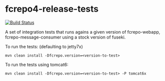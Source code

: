 fcrepo4-release-tests
=====================

[![Build Status](https://travis-ci.org/fcrepo4-labs/fcrepo-release-tests.png?branch=master)](https://travis-ci.org/fcrepo4-labs/fcrepo-release-tests)

A set of integration tests that runs agains a given version of fcrepo-webapp, fcrepo-message-consumer using
a stock version of fuseki.

To run the tests: (defaulting to jetty7x)
```
mvn clean install -Dfcrepo.version=<version-to-test>
```

To run the tests using tomcat6:
```
mvn clean install -Dfcrepo.version=<version-to-test> -P tomcat6x
```
